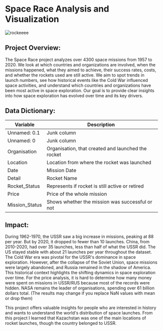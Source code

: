 # Space Race Analysis and Visualization
![rockeeee](https://github.com/ArijusVilk/Space-Race-Analysis/assets/119447450/69a9505b-0823-42a7-93d6-19a2880810c7)
## Project Overview:
The Space Race project analyzes over 4300 space missions from 1957 to 2020. We look at which countries and organizations are involved, when the missions happened, what they aimed to achieve, their success rates, costs, and whether the rockets used are still active. We aim to spot trends in launch numbers, see how historical events like the Cold War influenced space activities, and understand which countries and organizations have been most active in space exploration. Our goal is to provide clear insights into how space exploration has evolved over time and its key drivers.
## Data Dictionary:


| Variable                 | Description                                                 |
|--------------------------|-------------------------------------------------------------|
| Unnamed: 0.1             | Junk column                                                 |
| Unnamed: 0               | Junk column                                                 |
| Organisation             | Organisation, that created and launched the rocket          |
| Location                 | Location from where the rocket was launched                 |
| Date                     | Mission Date                                                |
| Detail                   | Rocket Name                                                 |
| Rocket_Status            | Represents if rocket is still active or retired             |
| Price                    | Price of the whole mission                                  |
| Mission_Status           | Shows whether the mission was successful or not             |


## Impact:
During 1962-1970, the USSR saw a big increase in missions, peaking at 88 per year. But by 2020, it dropped to fewer than 10 launches. China, from 2010-2020, had over 35 launches, less than half of what the USSR did. The US stayed stable with about 21 launches per year throughout the dataset. The Cold War era was pivotal for the USSR's dominance in space exploration. However, after the collapse of the Soviet Union, space missions were largely abandoned, and Russia remained in the shadow of America. This historical context highlights the shifting dynamics in space exploration over time. 
For the price analysis, it is hard to determine how many money were spent on missions in USSR/RUS because most of the records were hidden. NASA remains the leader of organisations, spending over 61 billion dollars total. (The results may change if you replace NaN values with mean or drop them)

This project offers valuable insights for people who are interested in history and wants to understand the world's distribution of space launches.
From this project I learned that Kazachstan was one of the main locations of rocket launches, though the country belonged to USSR.
